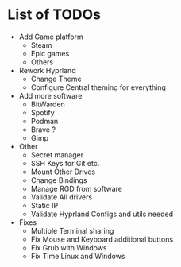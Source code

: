 # List of TODOs

- Add Game platform
  - Steam
  - Epic games
  - Others
- Rework Hyprland
  - Change Theme
  - Configure Central theming for everything
- Add more software
  - BitWarden
  - Spotify
  - Podman
  - Brave ?
  - Gimp
- Other
  - Secret manager
  - SSH Keys for Git etc.
  - Mount Other Drives
  - Change Bindings
  - Manage RGD from software
  - Validate All drivers
  - Static IP
  - Validate Hyprland Configs and utils needed
- Fixes
  - Multiple Terminal sharing
  - Fix Mouse and Keyboard additional buttons
  - Fix Grub with Windows
  - Fix Time Linux and Windows
